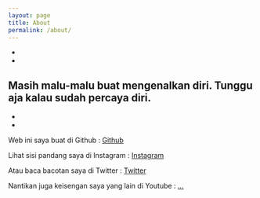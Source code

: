 ```yaml
---
layout: page
title: About
permalink: /about/
---
```

-
-
Masih malu-malu buat mengenalkan diri. Tunggu aja kalau sudah percaya diri.
-
-
-
Web ini saya buat di Github :
[Github]( https://github.com/bagoes)

Lihat sisi pandang saya di Instagram :
[Instagram](https://instagram.com/bagoes_s)

Atau baca bacotan saya di Twitter :
[Twitter](https://twitter.com/bagoes_s)

Nantikan juga keisengan saya yang lain di Youtube :
[...](#)
